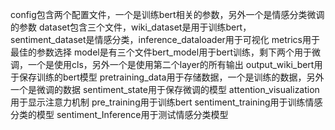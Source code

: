 config包含两个配置文件，一个是训练bert相关的参数，另外一个是情感分类微调的参数
dataset包含三个文件，wiki_dataset是用于训练bert，sentiment_dataset是情感分类，inference_dataloader用于可视化
metrics用于最佳的参数选择
model是有三个文件bert_model用于bert训练，剩下两个用于微调，一个是使用cls，另外一个是使用第二个layer的所有输出
output_wiki_bert用于保存训练的bert模型
pretraining_data用于存储数据，一个是训练的数据，另外一个是微调的数据
sentiment_state用于保存微调的模型
attention_visualization用于显示注意力机制
pre_training用于训练bert
sentiment_training用于训练情感分类的模型
sentiment_Inference用于测试情感分类模型


